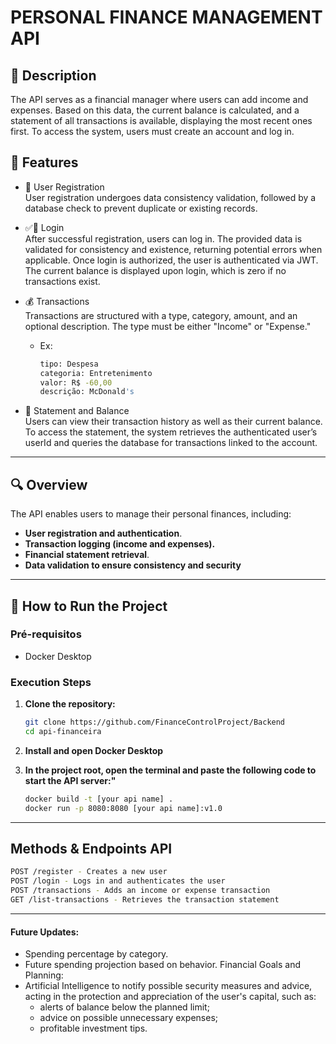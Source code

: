 
# PERSONAL FINANCE MANAGEMENT API

## 📄 Description
The API serves as a financial manager where users can add income and expenses. Based on this data, the current balance is calculated, and a statement of all transactions is available, displaying the most recent ones first. To access the system, users must create an account and log in.

## 🚀 Features

   - 👤 User Registration <br>
      User registration undergoes data consistency validation, followed by a database check to prevent duplicate or existing records.
   
   - ✅👤 Login <br>
      After successful registration, users can log in. The provided data is validated for consistency and existence, returning potential errors when applicable. Once login is authorized, the user is authenticated via JWT. The current balance is displayed upon login, which is zero if no transactions exist.

   - 💰 Transactions <br>
     Transactions are structured with a type, category, amount, and an optional description. The type must be either "Income" or "Expense."

      - Ex: 
         ```bash
         tipo: Despesa
         categoria: Entretenimento 
         valor: R$ -60,00
         descrição: McDonald's 
         ```
   - 🧾 Statement and Balance <br>
      Users can view their transaction history as well as their current balance. To access the statement, the system retrieves the authenticated user’s userId and queries the database for transactions linked to the account.

---

## 🔍 Overview

The API enables users to manage their personal finances, including:

- **User registration and authentication**.
- **Transaction logging (income and expenses).**
- **Financial statement retrieval**.
- **Data validation to ensure consistency and security**

---

## 🔧 How to Run the Project

### **Pré-requisitos**
- Docker Desktop 

### **Execution Steps**

1. **Clone the repository:**
   ```bash
   git clone https://github.com/FinanceControlProject/Backend
   cd api-financeira

2. **Install and open Docker Desktop**
   
3. **In the project root, open the terminal and paste the following code to start the API server:"**
   ```bash
   docker build -t [your api name] .
   docker run -p 8080:8080 [your api name]:v1.0

---

## Methods & Endpoints API
```bash
POST /register - Creates a new user  
POST /login - Logs in and authenticates the user  
POST /transactions - Adds an income or expense transaction  
GET /list-transactions - Retrieves the transaction statement 
```
---
#### Future Updates:
 - Spending percentage by category.
 - Future spending projection based on behavior.
Financial Goals and Planning:
 - Artificial Intelligence to notify possible security measures and advice, acting in the protection and appreciation of the user's capital, such as:
   - alerts of balance below the planned limit;
   - advice on possible unnecessary expenses;
   - profitable investment tips.





   
  


